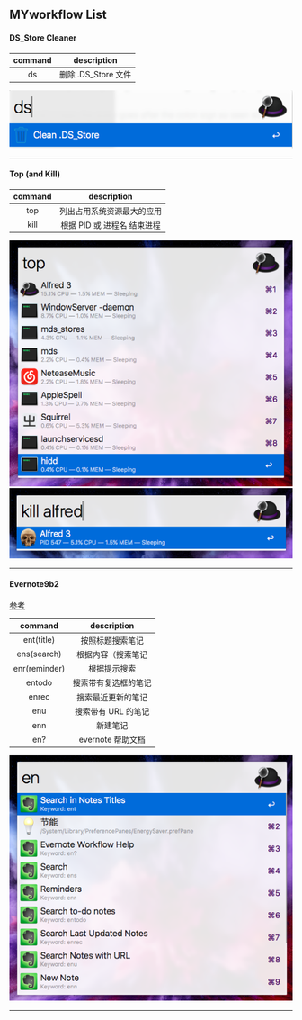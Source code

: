 ## MYworkflow List


#### DS_Store Cleaner 
| command | description |
|:--:|:---:|
| ds | 删除 .DS_Store 文件 |


![image](https://github.com/SYMEngrave/dotfiles/blob/master/Myworkflow/image/DS_Store_Cleanner_example.png?raw=true)

---

#### Top (and Kill)
| command | description |
|:--:|:---:|
| top | 列出占用系统资源最大的应用 |
|kill | 根据 PID 或 进程名 结束进程|

![image](https://github.com/SYMEngrave/dotfiles/blob/master/Myworkflow/image/top_example.png?raw=true)
![image](https://github.com/SYMEngrave/dotfiles/blob/master/Myworkflow/image/kill_example.png?raw=true)

---

#### Evernote9b2
[参考](https://www.alfredforum.com/topic/840-evernote-9-beta-2-for-alfred-3-search-create-append-set-reminders-all-within-alfred/)

| command | description |
|:--:|:---:|
| ent(title) | 按照标题搜索笔记 |
| ens(search)| 根据内容（搜索笔记 |
| enr(reminder) |根据提示搜索 |
| entodo |搜索带有复选框的笔记 |
| enrec | 搜索最近更新的笔记|
| enu | 搜索带有 URL 的笔记|
| enn | 新建笔记 |
| en? | evernote 帮助文档 |

![image](https://github.com/SYMEngrave/dotfiles/blob/master/Myworkflow/image/evernote_example.png?raw=true)

---


